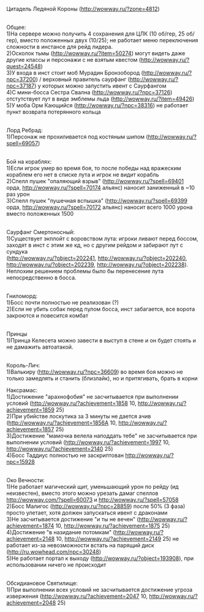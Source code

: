 Цитадель Ледяной Короны (http://wowway.ru/?zone=4812)<br><br>


Общее:<br>
1)На сервере можно получить 4 сохранения для ЦЛК (10 об/гер, 25 об/гер), вместо положенных двух (10/25); 
не работает меню переключения сложности в инстансе для рейд лидера.<br>
2)Осколок тьмы (http://wowway.ru/?item=50274) могут видеть даже другие классы и персонажи с не взятым квестом (http://wowway.ru/?quest=24548)<br>
3)У входа в инст стоит моб Мурадин Бронзобород (http://wowway.ru/?npc=37200) / верховный правитель саурфанг (http://wowway.ru/?npc=37187) у которых можно запустить ивент с Саурфангом<br>
4)С мини-босса Сестра Свална (http://wowway.ru/?npc=37126) отстутствует лут в виде эмблемы льда (http://wowway.ru/?item=49426)<br>
5)У моба Орм Кающийся (http://wowway.ru/?npc=38316) не работает пункт возврата потерянного кольца<br><br>


Лорд Ребрад:<br>
1)Персонаж не прохиливается под костяным шипом (http://wowway.ru/?spell=69057)<br><br>


Бой на кораблях:<br>
1)Если игрок умер во время боя, то после победы над вражеским кораблем его нет в списке лута и игрок не видит корабль<br>
2)Спелл пушек "опаляющий взрыв" (http://wowway.ru/?spell=69401 орда, http://wowway.ru/?spell=70174 альянс) наносит заниженный в ~10 раз урон<br>
3)Спелл пушек "пушечная вспышка" (http://wowway.ru/?spell=69399 орда, http://wowway.ru/?spell=70172 альянс) наносит всего 1000 урона вместо положенных 1500<br><br>


Саурфанг Смертоносный:<br>
1)Существует экплойт с воровством лута: игроки ливают перед боссом, заходят в инст с этим же кд, но с другим рейдом и забирают лут с сундука <br>
(http://wowway.ru/?object=202241, http://wowway.ru/?object=202240, http://wowway.ru/?object=202239, http://wowway.ru/?object=202238). <br>
Неплохим решением проблемы было бы перенесение лута непосредственно в босса.<br><br>


Гниломорд:<br>
1)Босс почти полностью не реализован (?)<br>
2)Если не убить собак перед пулом босса, инст забагается, все ворота закроются и повесится комбат<br><br>


Принцы<br>
1)Принца Келесета можно завести в выступ в стене и он будет стоять и не дамажить автоатакой.<br><br>


Король-Лич:<br>
1)Валькиру (http://wowway.ru/?npc=36609) во время боя можно не только замедлять и станить (близлайк), но и притягивать, брать в корни


Наксрамас:<br>
1)Достижение "арахнофобия" не засчитывается при выполнении условий (http://wowway.ru/?achievement=1858 10, http://wowway.ru/?achievement=1859 25)<br>
2)При убийстве лоскутика за 3 минуты не дается ачив (http://wowway.ru/?achievement=1856А 10, http://wowway.ru/?achievement=1857 25)<br>
3)Достижение "мамочка велела наподдать тебе" не засчитывается при выполнении условий (http://wowway.ru/?achievement=1997 10, http://wowway.ru/?achievement=2140 25)<br>
4)Босс Таддиус полностью не заскриптован http://wowway.ru/?npc=15928<br><br>


Око Вечности:<br>
1)Не работает магический щит, уменьшающий урон по рейду (ид неизвестен), вместо этого можно урезать дамаг спеллов http://wowway.com/?spell=60073 и http://wowway.ru/?spell=57058<br>
2)Босс Малигос (http://wowway.ru/?npc=28859) после 50% (3 фаза) просто улетает, хотя должен запускаться ивент с драконами<br>
3)Не засчитывается достижение "и ты не вечен" (http://wowway.ru/?achievement=1874 10, http://wowway.ru/?achievement=1875 25)<br>
4)Достижение "в назидание потомкам" (http://wowway.ru/?achievement=2148 10, http://wowway.ru/?achievement=2149 25) не работает из-за невозможности встать на парящий диск (http://ru.wowhead.com/npc=30248)<br>
5)Не работает портал к выходу (http://wowway.ru/?object=193908), при использовании ничего не происходит<br><br>


Обсидиановое Святилище:<br>
1)При выполнении всех условий не засчитывается достижение угроза извержения (http://wowway.ru/?achievement=2047 10, http://wowway.ru/?achievement=2048 25)<br>
